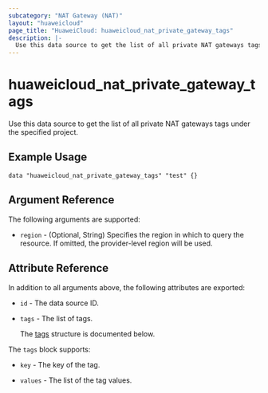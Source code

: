 ```yaml
---
subcategory: "NAT Gateway (NAT)"
layout: "huaweicloud"
page_title: "HuaweiCloud: huaweicloud_nat_private_gateway_tags"
description: |-
  Use this data source to get the list of all private NAT gateways tags under the specified project.
---
```


# huaweicloud_nat_private_gateway_tags

Use this data source to get the list of all private NAT gateways tags under the specified project.

## Example Usage

```hcl
data "huaweicloud_nat_private_gateway_tags" "test" {}
```

## Argument Reference

The following arguments are supported:

* `region` - (Optional, String) Specifies the region in which to query the resource.
  If omitted, the provider-level region will be used.

## Attribute Reference

In addition to all arguments above, the following attributes are exported:

* `id` - The data source ID.

* `tags` - The list of tags.

  The [tags](#tags_struct) structure is documented below.

<a name="tags_struct"></a>
The `tags` block supports:

* `key` - The key of the tag.

* `values` - The list of the tag values.
